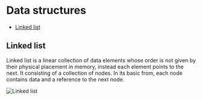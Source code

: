 # Data structures

- [Linked list](#linked-list)

## Linked list

Linked list is a linear collection of data elements whose order is not given by their physical placement in memory, instead each element points to the next. It consisting of a collection of nodes. In its basic from, each node contains data and a reference to the next node.

![Linked list](https://upload.wikimedia.org/wikipedia/commons/thumb/6/6d/Singly-linked-list.svg/408px-Singly-linked-list.svg.png)
